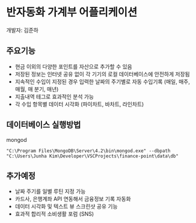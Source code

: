 반자동화 가계부 어플리케이션
====
개발자: 김준하
<!-- 프로젝트 명: 엑스트라 크레딧 (Extra Credit) -->

주요기능
----
+ 현금 이외의 다양한 포인트를 자산으로 추가할 수 있음
+ 저장된 정보는 인터넷 공유 없이 각 기기의 로컬 데이터베이스에 안전하게 저장됨
+ 지속적인 수입이 지정된 경우 입력한 날짜의 주기별로 자동 수입기록 (매일, 매주, 매월, 매 분기, 매년)
+ 지출내역 테그로 효과적인 분석 가능
+ 각 수입 항목별 데이터 시각화 (파이차트, 바차트, 라인차트)

데이터베이스 실행방법
----
mongod
```
"C:\Program Files\MongoDB\Server\4.2\bin\mongod.exe" --dbpath "C:\Users\Junha Kim\Developer\VSCProjects\finance-point\data\db"
```

추가예정
----
+ 날짜 주기를 일별 루틴 지정 가능
+ 카드사, 은행계좌 API 연동해서 금융정보 기록 자동화
+ 데이터 시각화 및 텍스트 뷰 스크린샷 공유 기능
+ 효과적 합리적 소비생활 포럼 (SNS)